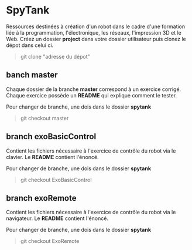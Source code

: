 # SpyTank

Ressources destinées à création d'un robot dans le cadre d'une formation liée à la programmation, l'électronique, les réseaux, l'impression 3D et le Web.
Créez un dossier **project** dans votre dossier utilisateur puis clonez le dépot dans celui ci.

> git clone "adresse du dépot"

## banch master
Chaque dossier de la branche **master** correspond à un exercice corrigé.
Chaque exercice possède un **README** qui explique comment le tester.

Pour changer de branche, une dois dans le dossier **spytank**

>   git checkout master

## branch exoBasicControl
Contient les fichiers nécessaire à l'exercice de contrôle du robot via le clavier.
Le **README** contient l'énoncé.

Pour changer de branche, une dois dans le dossier **spytank**

>   git checkout ExoBasicControl

## branch exoRemote
Contient les fichiers nécessaire à l'exercice de contrôle du robot via le navigateur.
Le **README** contient l'énoncé.

Pour changer de branche, une dois dans le dossier **spytank**

>   git checkout ExoRemote